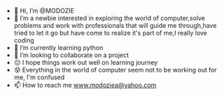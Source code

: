 - 👋 Hi, I’m @MODOZIE
- 👀 I’m a newbie interested in exploring the world of computer,solve problems and work with professionals that will guide me through,have tried to let it go but have come to realize it's part of me,I really love coding
- 🌱 I’m currently learning python
- 💞️ I’m looking to collaborate on a project
- 😔 I hope things work out well on learning journey
- 😰 Everything in the world of computer seem not to be working out for me, I'm confused
- 📫 How to reach me www.modoziea@yahoo.com

<!---
MODOZIE/MODOZIE is a ✨ special ✨ repository because its `README.md` (this file) appears on your GitHub profile.
You can click the Preview link to take a look at your changes.
--->
